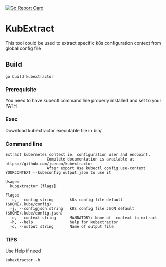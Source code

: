[![Go Report Card](https://goreportcard.com/badge/github.com/jsenon/kubextractor)](https://goreportcard.com/report/github.com/jsenon/kubextractor)

# KubExtract

This tool could be used to extract specific k8s configuration context from global config file

## Build

```
go build kubextractor
```

### Prerequisite

You need to have kubectl command line properly installed and set to your PATH

### Exec

Download kubextractor executable file in bin/

### Command line

```
Extract kubernetes context ie. configuration user and endpoint.
				  Complete documentation is available at https://github.com/jsenon/kubextractor
				  After export Use kubectl config use-context YOURCONTEXT --kubeconfig output.json to use it

Usage:
  kubextractor [flags]

Flags:
  -c, --config string       k8s config file default ($HOME/.kube/config)
  -j, --configjson string   k8s config file JSON default ($HOME/.kube/config.json)
  -e, --context string      MANDATORY: Name of  context to extract
  -h, --help                help for kubextractor
  -o, --output string       Name of output file
  ```
  

### TIPS

Use Help if need

```
kubextractor -h
```


